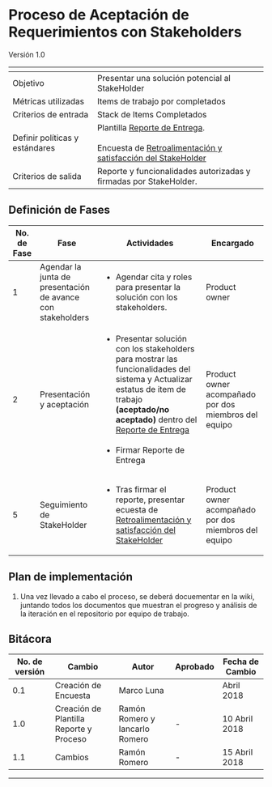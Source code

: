 # Proceso de Aceptación de Requerimientos con Stakeholders
Versión 1.0


[]() | []()
--|--
Objetivo| Presentar una solución potencial al StakeHolder
Métricas utilizadas | Items de trabajo por completados
Criterios de entrada | Stack de Items Completados
Definir políticas y estándares |Plantilla [Reporte de Entrega](https://drive.google.com/open?id=1dQt7tJBiNJFSLvJRNuocROD5BtvH3cebT0HLsIKTwaY). <br><br>Encuesta  de [Retroalimentación y satisfacción del StakeHolder](https://goo.gl/forms/YiAKVsz9Xri5FAFC3)
Criterios de salida | Reporte y funcionalidades autorizadas y firmadas por StakeHolder.

## Definición de Fases
No. de Fase | Fase | Actividades | Encargado
------------|------|-------------|-----------
1 | Agendar la junta de presentación de avance con stakeholders | <ul><li>Agendar cita y roles para presentar la solución con los stakeholders.</li></ul> | Product owner
2 | Presentación y aceptación | <ul><li>Presentar solución con los stakeholders para mostrar las funcionalidades del sistema y Actualizar estatus de item de trabajo **(aceptado/no aceptado)** dentro del [Reporte de Entrega](https://drive.google.com/open?id=1dQt7tJBiNJFSLvJRNuocROD5BtvH3cebT0HLsIKTwaY)</li><br><li>Firmar Reporte de Entrega</li><ul>| Product owner acompañado por dos miembros del equipo
5 | Seguimiento de StakeHolder | <ul><li>Tras firmar el reporte, presentar ecuesta de [Retroalimentación y satisfacción del StakeHolder](https://goo.gl/forms/YiAKVsz9Xri5FAFC3)</li></ul>| Product owner acompañado por dos miembros del equipo



## Plan de implementación
1. Una vez llevado a cabo el proceso, se deberá docuementar en la wiki, juntando todos los documentos que muestran el progreso y análisis de la iteración en el repositorio por equipo de trabajo.

## Bitácora
No. de versión | Cambio | Autor | Aprobado | Fecha de Cambio
---------------|--------|-------|----------|-----------------
0.1 | Creación de Encuesta |  Marco Luna | | Abril 2018
1.0 | Creación de Plantilla Reporte y Proceso |Ramón Romero y Iancarlo Romero | - | 10 Abril 2018
1.1 | Cambios | Ramón Romero |- |15 Abril 2018



----
